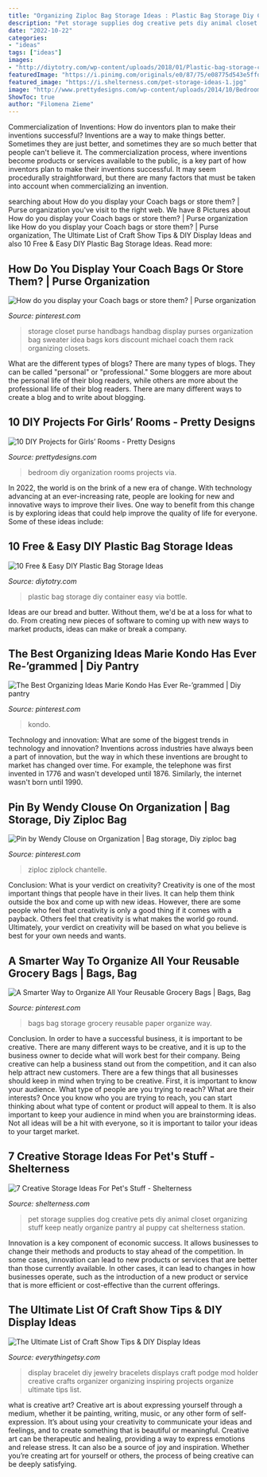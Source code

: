 ```yaml
---
title: "Organizing Ziploc Bag Storage Ideas : Plastic Bag Storage Diy Container Easy Via Bottle"
description: "Pet storage supplies dog creative pets diy animal closet organizing stuff keep neatly organize pantry al puppy cat shelterness station"
date: "2022-10-22"
categories:
- "ideas"
tags: ["ideas"]
images:
- "http://diytotry.com/wp-content/uploads/2018/01/Plastic-bag-storage-container.jpg"
featuredImage: "https://i.pinimg.com/originals/e0/87/75/e08775d543e5ffd603b1e1c5851ac0bc.jpg"
featured_image: "https://i.shelterness.com/pet-storage-ideas-1.jpg"
image: "http://www.prettydesigns.com/wp-content/uploads/2014/10/Bedroom-Organization.jpg"
ShowToc: true
author: "Filomena Zieme"
---
```



Commercialization of Inventions: How do inventors plan to make their inventions successful?
Inventions are a way to make things better. Sometimes they are just better, and sometimes they are so much better that people can't believe it. The commercialization process, where inventions become products or services available to the public, is a key part of how inventors plan to make their inventions successful. It may seem procedurally straightforward, but there are many factors that must be taken into account when commercializing an invention.

	

		
searching about How do you display your Coach bags or store them? | Purse organization you've visit to the right web. We have 8 Pictures about How do you display your Coach bags or store them? | Purse organization like How do you display your Coach bags or store them? | Purse organization, The Ultimate List of Craft Show Tips &amp; DIY Display Ideas and also 10 Free &amp; Easy DIY Plastic Bag Storage Ideas. Read more:
		
    
## How Do You Display Your Coach Bags Or Store Them? | Purse Organization

<img loading=lazy src="https://i.pinimg.com/736x/00/23/44/002344797f1cbd62ea57ddc6809bc6d1--michael-kors-handbags-discount-mk-handbags.jpg" onerror="this.onerror=null;this.src='https://tse4.mm.bing.net/th?id=OIP.fFfhBrW1gX-mmXiSjHUMPAHaJ3&amp;pid=15.1';" alt="How do you display your Coach bags or store them? | Purse organization">

_Source: pinterest.com_

>storage closet purse handbags handbag display purses organization bag sweater idea bags kors discount michael coach them rack organizing closets. 

	

What are the different types of blogs?
There are many types of blogs. They can be called "personal" or "professional." Some bloggers are more about the personal life of their blog readers, while others are more about the professional life of their blog readers. There are many different ways to create a blog and to write about blogging.

    
## 10 DIY Projects For Girls’ Rooms - Pretty Designs

<img loading=lazy src="http://www.prettydesigns.com/wp-content/uploads/2014/10/Bedroom-Organization.jpg" onerror="this.onerror=null;this.src='https://tse2.mm.bing.net/th?id=OIP.DNxoij5u2GTClTgMgwrZEQHaLZ&amp;pid=15.1';" alt="10 DIY Projects for Girls’ Rooms - Pretty Designs">

_Source: prettydesigns.com_

>bedroom diy organization rooms projects via. 

	

In 2022, the world is on the brink of a new era of change. With technology advancing at an ever-increasing rate, people are looking for new and innovative ways to improve their lives. One way to benefit from this change is by exploring ideas that could help improve the quality of life for everyone. Some of these ideas include:

    
## 10 Free &amp; Easy DIY Plastic Bag Storage Ideas

<img loading=lazy src="http://diytotry.com/wp-content/uploads/2018/01/Plastic-bag-storage-container.jpg" onerror="this.onerror=null;this.src='https://tse2.mm.bing.net/th?id=OIP.PIBZHbs9Z4t9ePkUBvi3ngHaJ3&amp;pid=15.1';" alt="10 Free &amp; Easy DIY Plastic Bag Storage Ideas">

_Source: diytotry.com_

>plastic bag storage diy container easy via bottle. 

	

Ideas are our bread and butter. Without them, we'd be at a loss for what to do. From creating new pieces of software to coming up with new ways to market products, ideas can make or break a company.

    
## The Best Organizing Ideas Marie Kondo Has Ever Re-’grammed | Diy Pantry

<img loading=lazy src="https://i.pinimg.com/736x/8f/05/1d/8f051d68dad4d6008bfaac6fe7d03499.jpg" onerror="this.onerror=null;this.src='https://tse2.mm.bing.net/th?id=OIP.efkUq96E_JgQiFy3aLDL0wHaHa&amp;pid=15.1';" alt="The Best Organizing Ideas Marie Kondo Has Ever Re-’grammed | Diy pantry">

_Source: pinterest.com_

>kondo. 

	

Technology and innovation: What are some of the biggest trends in technology and innovation?
Inventions across industries have always been a part of innovation, but the way in which these inventions are brought to market has changed over time. For example, the telephone was first invented in 1776 and wasn't developed until 1876. Similarly, the internet wasn't born until 1990.

    
## Pin By Wendy Clouse On Organization | Bag Storage, Diy Ziploc Bag

<img loading=lazy src="https://i.pinimg.com/originals/e0/87/75/e08775d543e5ffd603b1e1c5851ac0bc.jpg" onerror="this.onerror=null;this.src='https://tse2.mm.bing.net/th?id=OIP.YhN4JWNg2-vriVLSkRR9HwHaJ6&amp;pid=15.1';" alt="Pin by Wendy Clouse on Organization | Bag storage, Diy ziploc bag">

_Source: pinterest.com_

>ziploc ziplock chantelle. 

	

Conclusion: What is your verdict on creativity?
Creativity is one of the most important things that people have in their lives. It can help them think outside the box and come up with new ideas. However, there are some people who feel that creativity is only a good thing if it comes with a payback. Others feel that creativity is what makes the world go round. Ultimately, your verdict on creativity will be based on what you believe is best for your own needs and wants.

    
## A Smarter Way To Organize All Your Reusable Grocery Bags | Bags, Bag

<img loading=lazy src="https://s-media-cache-ak0.pinimg.com/736x/3e/f6/92/3ef69258cf22949ce19078da8404766f.jpg" onerror="this.onerror=null;this.src='https://tse3.mm.bing.net/th?id=OIP.-L_F-iL9_2zD3hmJQPlLmwHaLM&amp;pid=15.1';" alt="A Smarter Way to Organize All Your Reusable Grocery Bags | Bags, Bag">

_Source: pinterest.com_

>bags bag storage grocery reusable paper organize way. 

	

Conclusion.
In order to have a successful business, it is important to be creative. There are many different ways to be creative, and it is up to the business owner to decide what will work best for their company. Being creative can help a business stand out from the competition, and it can also help attract new customers. There are a few things that all businesses should keep in mind when trying to be creative.
First, it is important to know your audience. What type of people are you trying to reach? What are their interests? Once you know who you are trying to reach, you can start thinking about what type of content or product will appeal to them. It is also important to keep your audience in mind when you are brainstorming ideas. Not all ideas will be a hit with everyone, so it is important to tailor your ideas to your target market.

    
## 7 Creative Storage Ideas For Pet&#039;s Stuff - Shelterness

<img loading=lazy src="https://i.shelterness.com/pet-storage-ideas-1.jpg" onerror="this.onerror=null;this.src='https://tse2.mm.bing.net/th?id=OIP.5cVhKqhcTQpGVgX8gIH9WwAAAA&amp;pid=15.1';" alt="7 Creative Storage Ideas For Pet&#039;s Stuff - Shelterness">

_Source: shelterness.com_

>pet storage supplies dog creative pets diy animal closet organizing stuff keep neatly organize pantry al puppy cat shelterness station. 

	

Innovation is a key component of economic success. It allows businesses to change their methods and products to stay ahead of the competition. In some cases, innovation can lead to new products or services that are better than those currently available. In other cases, it can lead to changes in how businesses operate, such as the introduction of a new product or service that is more efficient or cost-effective than the current offerings.

    
## The Ultimate List Of Craft Show Tips &amp; DIY Display Ideas

<img loading=lazy src="http://www.everythingetsy.com/wp-content/uploads/2014/10/DIYBraceletDisplayHolderHeader_thumb.png" onerror="this.onerror=null;this.src='https://tse3.mm.bing.net/th?id=OIP.9mmrWjm2DVFxNKGTc7S_fAHaLH&amp;pid=15.1';" alt="The Ultimate List of Craft Show Tips &amp; DIY Display Ideas">

_Source: everythingetsy.com_

>display bracelet diy jewelry bracelets displays craft podge mod holder creative crafts organizer organizing inspiring projects organize ultimate tips list. 

	

what is creative art?
Creative art is about expressing yourself through a medium, whether it be painting, writing, music, or any other form of self-expression. It’s about using your creativity to communicate your ideas and feelings, and to create something that is beautiful or meaningful.
Creative art can be therapeutic and healing, providing a way to express emotions and release stress. It can also be a source of joy and inspiration. Whether you’re creating art for yourself or others, the process of being creative can be deeply satisfying.


